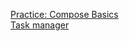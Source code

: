 [Practice: Compose Basics](https://developer.android.com/codelabs/basic-android-kotlin-compose-composables-practice-problems#1)<br>
[Task manager](https://developer.android.com/codelabs/basic-android-kotlin-compose-composables-practice-problems#2)
